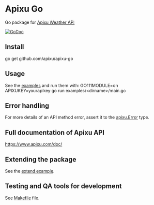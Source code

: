 # Apixu Go

Go package for [Apixu Weather API](https://www.apixu.com/api.aspx)

[![GoDoc](https://godoc.org/github.com/apixu/apixu-go?status.svg)](https://godoc.org/github.com/apixu/apixu-go)

## Install

go get github.com/apixu/apixu-go

## Usage

See the [examples](./examples) and run them with: GO111MODULE=on APIXUKEY=yourapikey go run examples/\<dirname\>/main.go

## Error handling

For more details of an API method error, assert it to the [apixu.Error](./error.go) type.

## Full documentation of Apixu API

https://www.apixu.com/doc/

## Extending the package

See the [extend example](./examples/extend.go).

## Testing and QA tools for development

See [Makefile](./Makefile) file.
